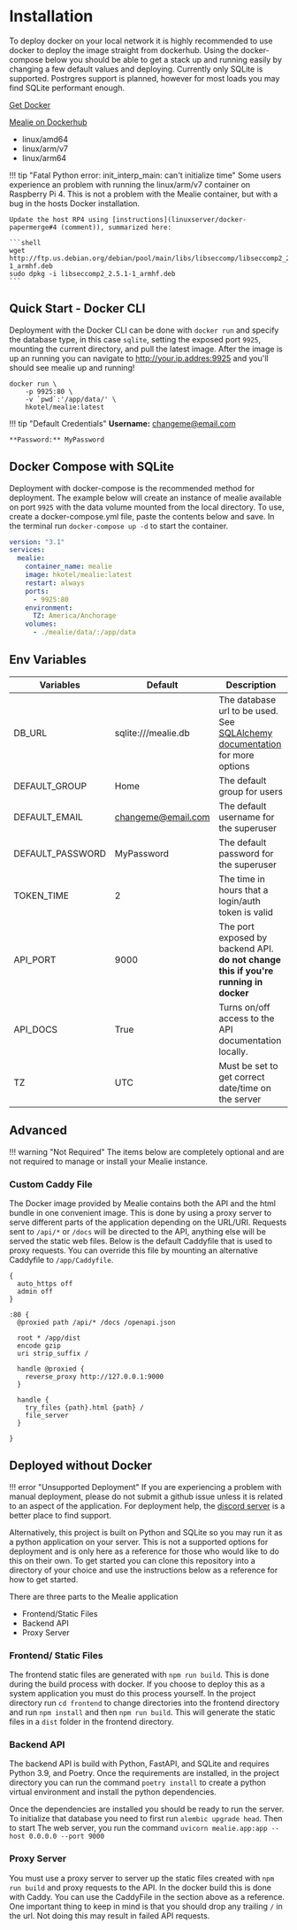 # Installation
To deploy docker on your local network it is highly recommended to use docker to deploy the image straight from dockerhub. Using the docker-compose below you should be able to get a stack up and running easily by changing a few default values and deploying. Currently only SQLite is supported. Postrgres support is planned, however for most loads you may find SQLite performant enough.  


[Get Docker](https://docs.docker.com/get-docker/)

[Mealie on Dockerhub](https://hub.docker.com/r/hkotel/mealie) 

 - linux/amd64 
 - linux/arm/v7
 - linux/arm64

!!! tip "Fatal Python error: init_interp_main: can't initialize time"
    Some users experience an problem with running the linux/arm/v7 container on Raspberry Pi 4. This is not a problem with the Mealie container, but with a bug in the hosts Docker installation.
    
    Update the host RP4 using [instructions](linuxserver/docker-papermerge#4 (comment)), summarized here:

    ```shell
    wget http://ftp.us.debian.org/debian/pool/main/libs/libseccomp/libseccomp2_2.5.1-1_armhf.deb
    sudo dpkg -i libseccomp2_2.5.1-1_armhf.deb
    ```

## Quick Start - Docker CLI
Deployment with the Docker CLI can be done with `docker run` and specify the database type, in this case `sqlite`, setting the exposed port `9925`, mounting the current directory, and pull the latest image. After the image is up an running you can navigate to http://your.ip.addres:9925 and you'll should see mealie up and running!

```shell
docker run \
    -p 9925:80 \
    -v `pwd`:'/app/data/' \
    hkotel/mealie:latest

```

!!! tip "Default Credentials"
    **Username:** changeme@email.com 

    **Password:** MyPassword

## Docker Compose with SQLite
Deployment with docker-compose is the recommended method for deployment. The example below will create an instance of mealie available on port `9925` with the data volume mounted from the local directory. To use, create a docker-compose.yml file, paste the contents below and save. In the terminal run `docker-compose up -d` to start the container. 

```yaml
version: "3.1"
services:
  mealie:
    container_name: mealie
    image: hkotel/mealie:latest
    restart: always
    ports:
      - 9925:80
    environment:
      TZ: America/Anchorage
    volumes:
      - ./mealie/data/:/app/data

```

## Env Variables

| Variables        | Default             | Description                                                                         |
| ---------------- | ------------------- | ----------------------------------------------------------------------------------- |
| DB_URL           | sqlite:///mealie.db | The database url to be used. See [SQLAlchemy documentation][1] for more options     |
| DEFAULT_GROUP    | Home                | The default group for users                                                         |
| DEFAULT_EMAIL    | changeme@email.com  | The default username for the superuser                                              |
| DEFAULT_PASSWORD | MyPassword          | The default password for the superuser                                              |
| TOKEN_TIME       | 2                   | The time in hours that a login/auth token is valid                                  |
| API_PORT         | 9000                | The port exposed by backend API. **do not change this if you're running in docker** |
| API_DOCS         | True                | Turns on/off access to the API documentation locally.                               |
| TZ               | UTC                 | Must be set to get correct date/time on the server                                  |


[1]: https://docs.sqlalchemy.org/en/14/core/engines.html#database-urls

## Advanced 
!!! warning "Not Required"
    The items below are completely optional and are not required to manage or install your Mealie instance. 

### Custom Caddy File
The Docker image provided by Mealie contains both the API and the html bundle in one convenient image. This is done by using a proxy server to serve different parts of the application depending on the URL/URI. Requests sent to `/api/*` or `/docs` will be directed to the API, anything else will be served the static web files. Below is the default Caddyfile that is used to proxy requests. You can override this file by mounting an alternative Caddyfile to `/app/Caddyfile`. 

```
{
  auto_https off
  admin off
}

:80 {
  @proxied path /api/* /docs /openapi.json

  root * /app/dist
  encode gzip
  uri strip_suffix /
  
  handle @proxied {
    reverse_proxy http://127.0.0.1:9000 
  }

  handle {
    try_files {path}.html {path} /
    file_server 
  }

}
```

## Deployed without Docker
!!! error "Unsupported Deployment"
    If you are experiencing a problem with manual deployment, please do not submit a github issue unless it is related to an aspect of the application. For deployment help, the [discord server](https://discord.gg/QuStdQGSGK) is a better place to find support. 

Alternatively, this project is built on Python and SQLite so you may run it as a python application on your server. This is not a supported options for deployment and is only here as a reference for those who would like to do this on their own. To get started you can clone this repository into a directory of your choice and use the instructions below as a reference for how to get started. 

There are three parts to the Mealie application

- Frontend/Static Files
- Backend API
- Proxy Server

### Frontend/ Static Files
The frontend static files are generated with `npm run build`. This is done during the build process with docker. If you choose to deploy this as a system application you must do this process yourself. In the project directory run `cd frontend` to change directories into the frontend directory and run `npm install` and then `npm run build`. This will generate the static files in a `dist` folder in the frontend directory.

### Backend API
The backend API is build with Python, FastAPI, and SQLite and requires Python 3.9, and Poetry. Once the requirements are installed, in the project directory you can run the command `poetry install` to create a python virtual environment and install the python dependencies.

Once the dependencies are installed you should be ready to run the server. To initialize that database you need to first run	`alembic upgrade head`. Then to start The web server, you run the command `uvicorn mealie.app:app --host 0.0.0.0 --port 9000`


### Proxy Server
You must use a proxy server to server up the static files created with `npm run build` and proxy requests to the API. In the docker build this is done with Caddy. You can use the CaddyFile in the section above as a reference. One important thing to keep in mind is that you should drop any trailing `/` in the url. Not doing this may result in failed API requests. 


